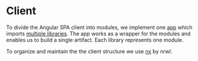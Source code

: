 # Client

To divide the Angular SPA client into modules, we implement one [app]("./apps/client/") which imports [multiple libraries]("./libs/"). The app works as a wrapper for the modules and enables us to build a single artifact. Each library represents one module. 

To organize and maintain the the client structure we use [nx]("https://github.com/nrwl/nx") by nrwl.